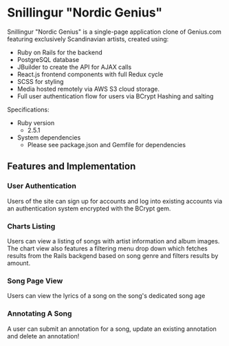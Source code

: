 # Snillingur "Nordic Genius"

Snillingur "Nordic Genius" is a single-page application clone of Genius.com featuring exclusively Scandinavian artists, created using: 

* Ruby on Rails for the backend
* PostgreSQL database
* JBuilder to create the API for AJAX calls
* React.js frontend components with full Redux cycle
* SCSS for styling
* Media hosted remotely via AWS S3 cloud storage.
* Full user authentication flow for users via BCrypt Hashing and salting

Specifications:
* Ruby version
  * 2.5.1
* System dependencies
  * Please see package.json and Gemfile for dependencies

## Features and Implementation

### User Authentication
Users of the site can sign up for accounts and log into existing accounts via an authentication system encrypted with the BCrypt gem.

### Charts Listing
Users can view a listing of songs with artist information and album images. The chart view also features a filtering menu drop down which fetches results from the Rails backgend based on song genre and filters results by amount. 

### Song Page View
Users can view the lyrics of a song on the song's dedicated song age

### Annotating A Song
A user can submit an annotation for a song, update an existing annotation and delete an annotation!
